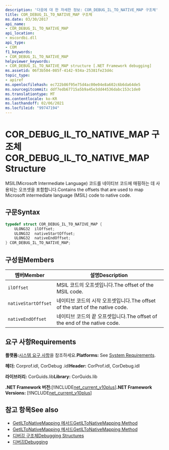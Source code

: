 ```yaml
---
description: '다음에 대 한 자세한 정보: COR_DEBUG_IL_TO_NATIVE_MAP 구조체'
title: COR_DEBUG_IL_TO_NATIVE_MAP 구조체
ms.date: 03/30/2017
api_name:
- COR_DEBUG_IL_TO_NATIVE_MAP
api_location:
- mscordbi.dll
api_type:
- COM
f1_keywords:
- COR_DEBUG_IL_TO_NATIVE_MAP
helpviewer_keywords:
- COR_DEBUG_IL_TO_NATIVE_MAP structure [.NET Framework debugging]
ms.assetid: 06f3b504-085f-4142-934a-25381fe23d4c
topic_type:
- apiref
ms.openlocfilehash: ec722b86f95e75d4ac00e04e8a602c6b6da64de5
ms.sourcegitcommit: ddf7edb67715a5b9a45e3dd44536dabc153c1de0
ms.translationtype: MT
ms.contentlocale: ko-KR
ms.lasthandoff: 02/06/2021
ms.locfileid: "99747194"
---
```

# <a name="cor_debug_il_to_native_map-structure"></a><span data-ttu-id="caf7d-103">COR_DEBUG_IL_TO_NATIVE_MAP 구조체</span><span class="sxs-lookup"><span data-stu-id="caf7d-103">COR_DEBUG_IL_TO_NATIVE_MAP Structure</span></span>

<span data-ttu-id="caf7d-104">MSIL(Microsoft Intermediate Language) 코드를 네이티브 코드에 매핑하는 데 사용되는 오프셋을 포함합니다.</span><span class="sxs-lookup"><span data-stu-id="caf7d-104">Contains the offsets that are used to map Microsoft intermediate language (MSIL) code to native code.</span></span>  
  
## <a name="syntax"></a><span data-ttu-id="caf7d-105">구문</span><span class="sxs-lookup"><span data-stu-id="caf7d-105">Syntax</span></span>  
  
```cpp  
typedef struct COR_DEBUG_IL_TO_NATIVE_MAP {  
    ULONG32  ilOffset;  
    ULONG32  nativeStartOffset;  
    ULONG32  nativeEndOffset;  
} COR_DEBUG_IL_TO_NATIVE_MAP;  
```  
  
## <a name="members"></a><span data-ttu-id="caf7d-106">구성원</span><span class="sxs-lookup"><span data-stu-id="caf7d-106">Members</span></span>  
  
|<span data-ttu-id="caf7d-107">멤버</span><span class="sxs-lookup"><span data-stu-id="caf7d-107">Member</span></span>|<span data-ttu-id="caf7d-108">설명</span><span class="sxs-lookup"><span data-stu-id="caf7d-108">Description</span></span>|  
|------------|-----------------|  
|`ilOffset`|<span data-ttu-id="caf7d-109">MSIL 코드의 오프셋입니다.</span><span class="sxs-lookup"><span data-stu-id="caf7d-109">The offset of the MSIL code.</span></span>|  
|`nativeStartOffset`|<span data-ttu-id="caf7d-110">네이티브 코드의 시작 오프셋입니다.</span><span class="sxs-lookup"><span data-stu-id="caf7d-110">The offset of the start of the native code.</span></span>|  
|`nativeEndOffset`|<span data-ttu-id="caf7d-111">네이티브 코드의 끝 오프셋입니다.</span><span class="sxs-lookup"><span data-stu-id="caf7d-111">The offset of the end of the native code.</span></span>|  
  
## <a name="requirements"></a><span data-ttu-id="caf7d-112">요구 사항</span><span class="sxs-lookup"><span data-stu-id="caf7d-112">Requirements</span></span>  

 <span data-ttu-id="caf7d-113">**플랫폼:**[시스템 요구 사항](../../get-started/system-requirements.md)을 참조하세요.</span><span class="sxs-lookup"><span data-stu-id="caf7d-113">**Platforms:** See [System Requirements](../../get-started/system-requirements.md).</span></span>  
  
 <span data-ttu-id="caf7d-114">**헤더:** Corprof.idl, CorDebug .idl</span><span class="sxs-lookup"><span data-stu-id="caf7d-114">**Header:** CorProf.idl, CorDebug.idl</span></span>  
  
 <span data-ttu-id="caf7d-115">**라이브러리:** CorGuids.lib</span><span class="sxs-lookup"><span data-stu-id="caf7d-115">**Library:** CorGuids.lib</span></span>  
  
 <span data-ttu-id="caf7d-116">**.NET Framework 버전:**[!INCLUDE[net_current_v10plus](../../../../includes/net-current-v10plus-md.md)]</span><span class="sxs-lookup"><span data-stu-id="caf7d-116">**.NET Framework Versions:** [!INCLUDE[net_current_v10plus](../../../../includes/net-current-v10plus-md.md)]</span></span>  
  
## <a name="see-also"></a><span data-ttu-id="caf7d-117">참고 항목</span><span class="sxs-lookup"><span data-stu-id="caf7d-117">See also</span></span>

- [<span data-ttu-id="caf7d-118">GetILToNativeMapping 메서드</span><span class="sxs-lookup"><span data-stu-id="caf7d-118">GetILToNativeMapping Method</span></span>](../profiling/icorprofilerinfo-getiltonativemapping-method.md)
- [<span data-ttu-id="caf7d-119">GetILToNativeMapping 메서드</span><span class="sxs-lookup"><span data-stu-id="caf7d-119">GetILToNativeMapping Method</span></span>](icordebugcode-getiltonativemapping-method.md)
- [<span data-ttu-id="caf7d-120">디버깅 구조체</span><span class="sxs-lookup"><span data-stu-id="caf7d-120">Debugging Structures</span></span>](debugging-structures.md)
- [<span data-ttu-id="caf7d-121">디버깅</span><span class="sxs-lookup"><span data-stu-id="caf7d-121">Debugging</span></span>](index.md)
